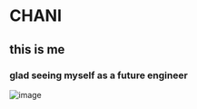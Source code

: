 # CHANI
## this is me
### glad seeing myself as a future engineer

![image](https://avatars.githubusercontent.com/u/93641986?v=4)

